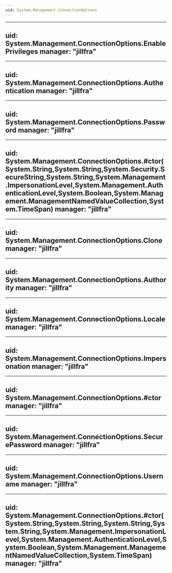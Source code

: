 ```yaml
---
uid: System.Management.ConnectionOptions
---
```


---
uid: System.Management.ConnectionOptions.EnablePrivileges
manager: "jillfra"
---

---
uid: System.Management.ConnectionOptions.Authentication
manager: "jillfra"
---

---
uid: System.Management.ConnectionOptions.Password
manager: "jillfra"
---

---
uid: System.Management.ConnectionOptions.#ctor(System.String,System.String,System.Security.SecureString,System.String,System.Management.ImpersonationLevel,System.Management.AuthenticationLevel,System.Boolean,System.Management.ManagementNamedValueCollection,System.TimeSpan)
manager: "jillfra"
---

---
uid: System.Management.ConnectionOptions.Clone
manager: "jillfra"
---

---
uid: System.Management.ConnectionOptions.Authority
manager: "jillfra"
---

---
uid: System.Management.ConnectionOptions.Locale
manager: "jillfra"
---

---
uid: System.Management.ConnectionOptions.Impersonation
manager: "jillfra"
---

---
uid: System.Management.ConnectionOptions.#ctor
manager: "jillfra"
---

---
uid: System.Management.ConnectionOptions.SecurePassword
manager: "jillfra"
---

---
uid: System.Management.ConnectionOptions.Username
manager: "jillfra"
---

---
uid: System.Management.ConnectionOptions.#ctor(System.String,System.String,System.String,System.String,System.Management.ImpersonationLevel,System.Management.AuthenticationLevel,System.Boolean,System.Management.ManagementNamedValueCollection,System.TimeSpan)
manager: "jillfra"
---

